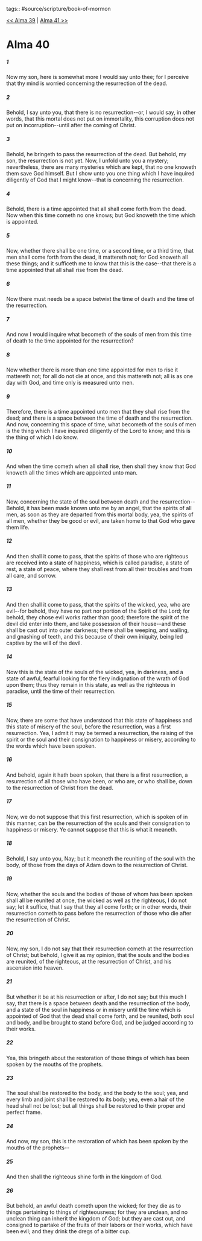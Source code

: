 tags:: #source/scripture/book-of-mormon

[<< Alma 39](book-of-mormon/09_Alma/Alma_39.md) | [Alma 41 >>](book-of-mormon/09_Alma/Alma_41.md)

# Alma 40

##### 1

Now my son, here is somewhat more I would say unto thee; for I perceive that thy mind is worried concerning the resurrection of the dead.

##### 2

Behold, I say unto you, that there is no resurrection--or, I would say, in other words, that this mortal does not put on immortality, this corruption does not put on incorruption--until after the coming of Christ.

##### 3

Behold, he bringeth to pass the resurrection of the dead. But behold, my son, the resurrection is not yet. Now, I unfold unto you a mystery; nevertheless, there are many mysteries which are kept, that no one knoweth them save God himself. But I show unto you one thing which I have inquired diligently of God that I might know--that is concerning the resurrection.

##### 4

Behold, there is a time appointed that all shall come forth from the dead. Now when this time cometh no one knows; but God knoweth the time which is appointed.

##### 5

Now, whether there shall be one time, or a second time, or a third time, that men shall come forth from the dead, it mattereth not; for God knoweth all these things; and it sufficeth me to know that this is the case--that there is a time appointed that all shall rise from the dead.

##### 6

Now there must needs be a space betwixt the time of death and the time of the resurrection.

##### 7

And now I would inquire what becometh of the souls of men from this time of death to the time appointed for the resurrection?

##### 8

Now whether there is more than one time appointed for men to rise it mattereth not; for all do not die at once, and this mattereth not; all is as one day with God, and time only is measured unto men.

##### 9

Therefore, there is a time appointed unto men that they shall rise from the dead; and there is a space between the time of death and the resurrection. And now, concerning this space of time, what becometh of the souls of men is the thing which I have inquired diligently of the Lord to know; and this is the thing of which I do know.

##### 10

And when the time cometh when all shall rise, then shall they know that God knoweth all the times which are appointed unto man.

##### 11

Now, concerning the state of the soul between death and the resurrection--Behold, it has been made known unto me by an angel, that the spirits of all men, as soon as they are departed from this mortal body, yea, the spirits of all men, whether they be good or evil, are taken home to that God who gave them life.

##### 12

And then shall it come to pass, that the spirits of those who are righteous are received into a state of happiness, which is called paradise, a state of rest, a state of peace, where they shall rest from all their troubles and from all care, and sorrow.

##### 13

And then shall it come to pass, that the spirits of the wicked, yea, who are evil--for behold, they have no part nor portion of the Spirit of the Lord; for behold, they chose evil works rather than good; therefore the spirit of the devil did enter into them, and take possession of their house--and these shall be cast out into outer darkness; there shall be weeping, and wailing, and gnashing of teeth, and this because of their own iniquity, being led captive by the will of the devil.

##### 14

Now this is the state of the souls of the wicked, yea, in darkness, and a state of awful, fearful looking for the fiery indignation of the wrath of God upon them; thus they remain in this state, as well as the righteous in paradise, until the time of their resurrection.

##### 15

Now, there are some that have understood that this state of happiness and this state of misery of the soul, before the resurrection, was a first resurrection. Yea, I admit it may be termed a resurrection, the raising of the spirit or the soul and their consignation to happiness or misery, according to the words which have been spoken.

##### 16

And behold, again it hath been spoken, that there is a first resurrection, a resurrection of all those who have been, or who are, or who shall be, down to the resurrection of Christ from the dead.

##### 17

Now, we do not suppose that this first resurrection, which is spoken of in this manner, can be the resurrection of the souls and their consignation to happiness or misery. Ye cannot suppose that this is what it meaneth.

##### 18

Behold, I say unto you, Nay; but it meaneth the reuniting of the soul with the body, of those from the days of Adam down to the resurrection of Christ.

##### 19

Now, whether the souls and the bodies of those of whom has been spoken shall all be reunited at once, the wicked as well as the righteous, I do not say; let it suffice, that I say that they all come forth; or in other words, their resurrection cometh to pass before the resurrection of those who die after the resurrection of Christ.

##### 20

Now, my son, I do not say that their resurrection cometh at the resurrection of Christ; but behold, I give it as my opinion, that the souls and the bodies are reunited, of the righteous, at the resurrection of Christ, and his ascension into heaven.

##### 21

But whether it be at his resurrection or after, I do not say; but this much I say, that there is a space between death and the resurrection of the body, and a state of the soul in happiness or in misery until the time which is appointed of God that the dead shall come forth, and be reunited, both soul and body, and be brought to stand before God, and be judged according to their works.

##### 22

Yea, this bringeth about the restoration of those things of which has been spoken by the mouths of the prophets.

##### 23

The soul shall be restored to the body, and the body to the soul; yea, and every limb and joint shall be restored to its body; yea, even a hair of the head shall not be lost; but all things shall be restored to their proper and perfect frame.

##### 24

And now, my son, this is the restoration of which has been spoken by the mouths of the prophets--

##### 25

And then shall the righteous shine forth in the kingdom of God.

##### 26

But behold, an awful death cometh upon the wicked; for they die as to things pertaining to things of righteousness; for they are unclean, and no unclean thing can inherit the kingdom of God; but they are cast out, and consigned to partake of the fruits of their labors or their works, which have been evil; and they drink the dregs of a bitter cup.
